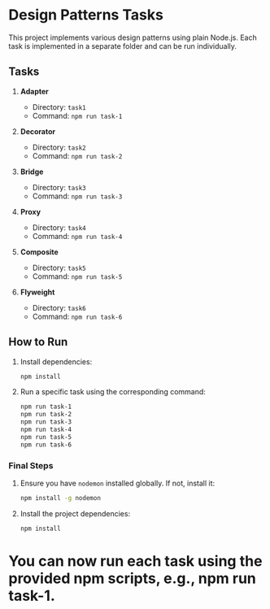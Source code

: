 # Design Patterns Tasks

This project implements various design patterns using plain Node.js. Each task is implemented in a separate folder and can be run individually.

## Tasks

1. **Adapter**
   - Directory: `task1`
   - Command: `npm run task-1`

2. **Decorator**
   - Directory: `task2`
   - Command: `npm run task-2`

3. **Bridge**
   - Directory: `task3`
   - Command: `npm run task-3`

4. **Proxy**
   - Directory: `task4`
   - Command: `npm run task-4`

5. **Composite**
   - Directory: `task5`
   - Command: `npm run task-5`

6. **Flyweight**
   - Directory: `task6`
   - Command: `npm run task-6`

## How to Run

1. Install dependencies:

   ```sh
   npm install
	```

2. Run a specific task using the corresponding command:

	```sh
	npm run task-1
	npm run task-2
	npm run task-3
	npm run task-4
	npm run task-5
	npm run task-6
	```

### Final Steps

1. Ensure you have `nodemon` installed globally. If not, install it:

   ```sh
   npm install -g nodemon
	 ```

2. Install the project dependencies:

	```sh
	npm install
	```

# You can now run each task using the provided npm scripts, e.g., npm run task-1.